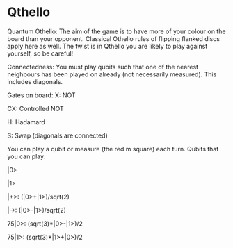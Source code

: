 # Qthello

Quantum Othello:
The aim of the game is to have more of your colour on the board than your opponent. Classical Othello rules of flipping flanked discs apply here as well. The twist is in Qthello you are likely to play against yourself, so be careful!

Connectedness: You must play qubits such that one of the nearest neighbours has been played on already (not necessarily measured). This includes diagonals.

Gates on board:
X: NOT 

CX: Controlled NOT

H: Hadamard

S: Swap (diagonals are connected)


You can play a qubit or measure (the red m square) each turn.
Qubits that you can play:

|0>

|1>

|+>: (|0>+|1>)/sqrt(2)

|->: (|0>-|1>)/sqrt(2)

75|0>: (sqrt(3)*|0>-|1>)/2

75|1>: (sqrt(3)*|1>+|0>)/2

